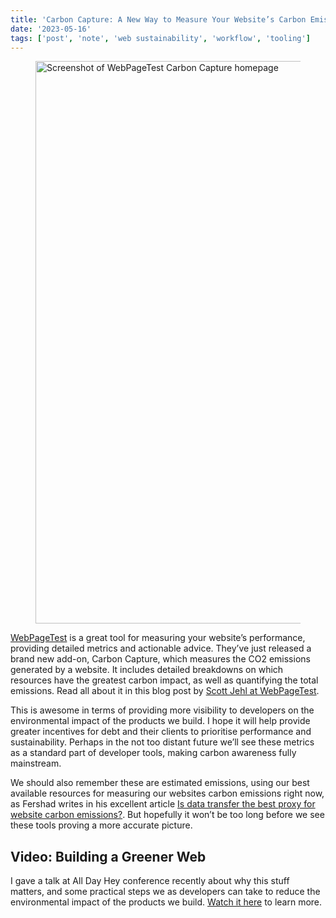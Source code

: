 ```yaml
---
title: 'Carbon Capture: A New Way to Measure Your Website’s Carbon Emissions'
date: '2023-05-16'
tags: ['post', 'note', 'web sustainability', 'workflow', 'tooling']
---
```


<figure>
  <img src="/carbon-capture-01.jpg" alt="Screenshot of WebPageTest Carbon Capture homepage" width="1600" height="900" srcset="/carbon-capture-01.jpg 1800w, /carbon-capture-01_1200.jpg 1200w, /carbon-capture-01_800.jpg 800w" sizes="(min-width: 1086px) 75vw, (min-width: 1264px) 930px, 90vw">
</figure>

[WebPageTest](https://www.webpagetest.org/) is a great tool for measuring your website’s performance, providing detailed metrics and actionable advice. They’ve just released a brand new add-on, Carbon Capture, which measures the CO2 emissions generated by a website. It includes detailed breakdowns on which resources have the greatest carbon impact, as well as quantifying the total emissions. Read all about it in this blog post by [Scott Jehl at WebPageTest](https://blog.webpagetest.org/posts/carbon-control/).

This is awesome in terms of providing more visibility to developers on the environmental impact of the products we build. I hope it will help provide greater incentives for debt and their clients to prioritise performance and sustainability. Perhaps in the not too distant future we’ll see these metrics as a standard part of developer tools, making carbon awareness fully mainstream.

We should also remember these are estimated emissions, using our best available resources for measuring our websites carbon emissions right now, as Fershad writes in his excellent article [Is data transfer the best proxy for website carbon emissions?](https://heypresents.com/talks/building-a-greener-web). But hopefully it won’t be too long before we see these tools proving a more accurate picture.

## Video: Building a Greener Web

I gave a talk at All Day Hey conference recently about why this stuff matters, and some practical steps we as developers can take to reduce the environmental impact of the products we build. [Watch it here](https://heypresents.com/talks/building-a-greener-web) to learn more.
